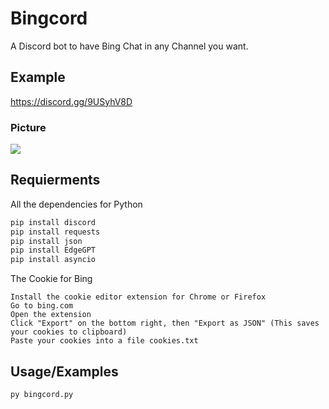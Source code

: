 
# Bingcord

A Discord bot to have Bing Chat in any Channel you want. 

## Example 
https://discord.gg/9USyhV8D
### Picture
![](https://cdn.discordapp.com/attachments/1093178162285912144/1093178727074115604/ezgif.com-gif-maker.gif)
## Requierments
All the dependencies for Python
```python
pip install discord
pip install requests
pip install json
pip install EdgeGPT
pip install asyncio
```
The Cookie for Bing

    Install the cookie editor extension for Chrome or Firefox
    Go to bing.com
    Open the extension
    Click "Export" on the bottom right, then "Export as JSON" (This saves your cookies to clipboard)
    Paste your cookies into a file cookies.txt

## Usage/Examples

```python
py bingcord.py
```

